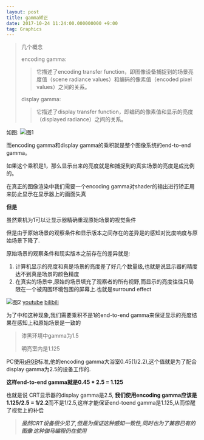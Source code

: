 ```yaml
---
layout: post
title: gamma矫正
date: 2017-10-24 11:24:00.000000000 +9:00
tag: Graphics
---
```


> 几个概念
>
> encoding gamma:
>
> > 它描述了encoding transfer function，即图像设备捕捉到的场景亮度值（scene radiance values）和编码的像素值（encoded pixel values）之间的关系。
>
> display gamma:
>
> > 它描述了display transfer function，即编码的像素值和显示的亮度（displayed radiance）之间的关系。 

如图:
![图1](https://raw.githubusercontent.com/kevinfblog/kevinfblog.github.io/master/assets/blog-add/gamma01.png)

而encoding gamma和display gamma的乘积就是整个图像系统的end-to-end gamma。

如果这个乘积是1，那么显示出来的亮度就是和捕捉到的真实场景的亮度是成比例的。

在真正的图像渲染中我们需要一个encoding gamma对shader的输出进行矫正用来防止显示在显示器上的画面失真

**但是**

虽然乘机为1可以让显示器精确重现原始场景的视觉条件

但是由于原始场景的观察条件和显示版本之间存在的差异是的感知对比度响度与原始场景下降了.

原始场景的观察条件和现实版本之前存在的差异就是:
 1. 计算机显示的亮度和真是场景的亮度差了好几个数量级,也就是说显示器的精度达不到真是场景的颜色精度
 2. 在真实的场景中,原始的场景填充了观察者的所有视野,而显示的亮度往往只局限在一个被周围环境包围的屏幕上.也就是surround effect
 
![图2](https://raw.githubusercontent.com/kevinfblog/kevinfblog.github.io/master/assets/blog-add/gamma02.png)
[youtube][1]
[bilibili][2]

为了中和这种现象,我们需要乘积不是1的end-to-end gamma来保证显示的亮度结果在感知上和原始场景是一致的

> 漆黑环境中gamma为1.5
>
> 明亮室内是1.125

PC使用[sRGB][3]标准,他的encoding gamma大浴室0.45(1/2.2),这个值就是为了配合display gamma为2.5的设备工作的.

**这样end-to-end gamma就是0.45 * 2.5 = 1.125**

也就是说 CRT显示器的display gamma是2.5, **我们使用encoding gamma应该是1.125/2.5 = 1/2.2**而不是1/2.5,这样才能保证end-toend gamma是1.125,从而惊醒了视觉上的补偿

> ***虽然CRT设备很少见了,但是为保证这种感知一致性,同时也为了兼容已有的图像 这种伽马编程仍在使用***

[1]:  https://www.youtube.com/watch?v=LKnqECcg6Gw   "youtube"

[2]: http://www.bilibili.com/video/av2586864/index_1.html#page=1     "bilibili"

[3]: https://en.wikipedia.org/wiki/SRGB "sRGB"
